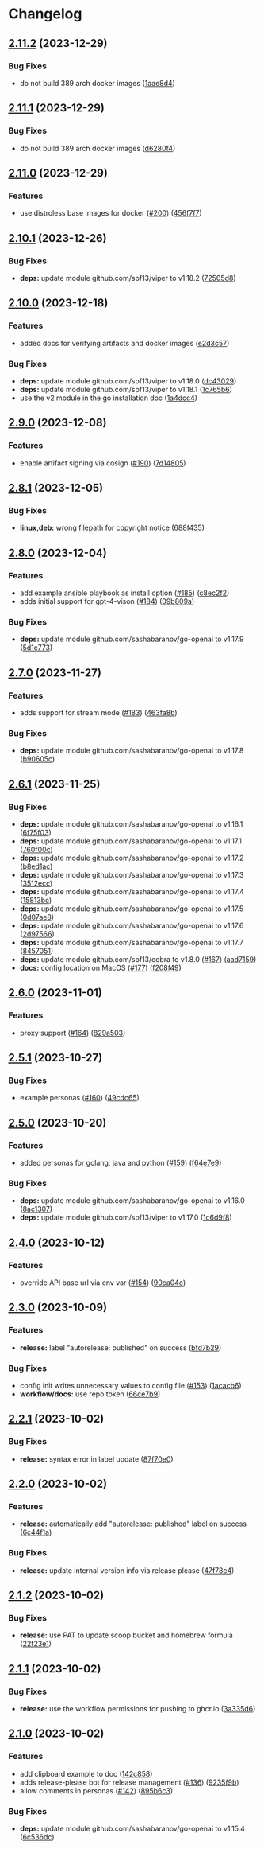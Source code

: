 # Changelog

## [2.11.2](https://github.com/tbckr/sgpt/compare/v2.11.1...v2.11.2) (2023-12-29)


### Bug Fixes

* do not build 389 arch docker images ([1aae8d4](https://github.com/tbckr/sgpt/commit/1aae8d465a45127c4cc3c297c1cbe95003ee12e2))

## [2.11.1](https://github.com/tbckr/sgpt/compare/v2.11.0...v2.11.1) (2023-12-29)


### Bug Fixes

* do not build 389 arch docker images ([d6280f4](https://github.com/tbckr/sgpt/commit/d6280f4768036a76be47e6caa64f4f6b799ccb65))

## [2.11.0](https://github.com/tbckr/sgpt/compare/v2.10.1...v2.11.0) (2023-12-29)


### Features

* use distroless base images for docker ([#200](https://github.com/tbckr/sgpt/issues/200)) ([456f7f7](https://github.com/tbckr/sgpt/commit/456f7f71cc8f0f30c8cde6129bbe5f7f27a308cf))

## [2.10.1](https://github.com/tbckr/sgpt/compare/v2.10.0...v2.10.1) (2023-12-26)


### Bug Fixes

* **deps:** update module github.com/spf13/viper to v1.18.2 ([72505d8](https://github.com/tbckr/sgpt/commit/72505d847893b90f61f964d31cc9e3a3799ed5a1))

## [2.10.0](https://github.com/tbckr/sgpt/compare/v2.9.0...v2.10.0) (2023-12-18)


### Features

* added docs for verifying artifacts and docker images ([e2d3c57](https://github.com/tbckr/sgpt/commit/e2d3c571c9c239b4bd4b51ce85fc403242124bd0))


### Bug Fixes

* **deps:** update module github.com/spf13/viper to v1.18.0 ([dc43029](https://github.com/tbckr/sgpt/commit/dc430292cec5abfb395721d45b464f7ee6dd6cc5))
* **deps:** update module github.com/spf13/viper to v1.18.1 ([1c765b6](https://github.com/tbckr/sgpt/commit/1c765b662ba04d6486785d90773b8e296bfb5c2f))
* use the v2 module in the go installation doc ([1a4dcc4](https://github.com/tbckr/sgpt/commit/1a4dcc4022ede0650e3e380940ddac0a44bcb32b))

## [2.9.0](https://github.com/tbckr/sgpt/compare/v2.8.1...v2.9.0) (2023-12-08)


### Features

* enable artifact signing via cosign ([#190](https://github.com/tbckr/sgpt/issues/190)) ([7d14805](https://github.com/tbckr/sgpt/commit/7d1480511173dcd8442aee239de8a58385b6d8b3))

## [2.8.1](https://github.com/tbckr/sgpt/compare/v2.8.0...v2.8.1) (2023-12-05)


### Bug Fixes

* **linux,deb:** wrong filepath for copyright notice ([688f435](https://github.com/tbckr/sgpt/commit/688f43514913f2e6e6fe84ff6801c765c6bac02e))

## [2.8.0](https://github.com/tbckr/sgpt/compare/v2.7.0...v2.8.0) (2023-12-04)


### Features

* add example ansible playbook as install option ([#185](https://github.com/tbckr/sgpt/issues/185)) ([c8ec2f2](https://github.com/tbckr/sgpt/commit/c8ec2f26b442458579fd350a52d832d5b582e9fa))
* adds initial support for gpt-4-vison ([#184](https://github.com/tbckr/sgpt/issues/184)) ([09b809a](https://github.com/tbckr/sgpt/commit/09b809a408f4da0d7c06b26d61a4a21674881c81))


### Bug Fixes

* **deps:** update module github.com/sashabaranov/go-openai to v1.17.9 ([5d1c773](https://github.com/tbckr/sgpt/commit/5d1c773a9b7a6bc8f2b3305bad8355497974e6fd))

## [2.7.0](https://github.com/tbckr/sgpt/compare/v2.6.1...v2.7.0) (2023-11-27)


### Features

* adds support for stream mode ([#183](https://github.com/tbckr/sgpt/issues/183)) ([463fa8b](https://github.com/tbckr/sgpt/commit/463fa8ba45392064f725cad20af2bf06ddbdb424))


### Bug Fixes

* **deps:** update module github.com/sashabaranov/go-openai to v1.17.8 ([b90605c](https://github.com/tbckr/sgpt/commit/b90605cbe9dde8ffe7f68bb264f2d878184ef060))

## [2.6.1](https://github.com/tbckr/sgpt/compare/v2.6.0...v2.6.1) (2023-11-25)


### Bug Fixes

* **deps:** update module github.com/sashabaranov/go-openai to v1.16.1 ([6f75f03](https://github.com/tbckr/sgpt/commit/6f75f03955b92a961232b6abfca3990d2015ce7b))
* **deps:** update module github.com/sashabaranov/go-openai to v1.17.1 ([760f00c](https://github.com/tbckr/sgpt/commit/760f00cb03be2d6024cbefda78a33038fabf0622))
* **deps:** update module github.com/sashabaranov/go-openai to v1.17.2 ([b8ed1ac](https://github.com/tbckr/sgpt/commit/b8ed1ac79cf0fd119d0da4aa9618e4455d89d7dc))
* **deps:** update module github.com/sashabaranov/go-openai to v1.17.3 ([3512ecc](https://github.com/tbckr/sgpt/commit/3512ecc6fa55adbd4d6fb1fd5ce721f3049ad616))
* **deps:** update module github.com/sashabaranov/go-openai to v1.17.4 ([15813bc](https://github.com/tbckr/sgpt/commit/15813bc509ad954e083bf72e91aebb86e389619d))
* **deps:** update module github.com/sashabaranov/go-openai to v1.17.5 ([0d07ae8](https://github.com/tbckr/sgpt/commit/0d07ae88f3b8c3c8beaa230fbf5b9910565c7810))
* **deps:** update module github.com/sashabaranov/go-openai to v1.17.6 ([2d97566](https://github.com/tbckr/sgpt/commit/2d97566309f6e4fe9ce3588687cc485362f84f42))
* **deps:** update module github.com/sashabaranov/go-openai to v1.17.7 ([8457051](https://github.com/tbckr/sgpt/commit/845705103ee6602f03feb44046aff26560b664bf))
* **deps:** update module github.com/spf13/cobra to v1.8.0 ([#167](https://github.com/tbckr/sgpt/issues/167)) ([aad7159](https://github.com/tbckr/sgpt/commit/aad71592aae3439dac456921db5886ec3790173e))
* **docs:** config location on MacOS ([#177](https://github.com/tbckr/sgpt/issues/177)) ([f208f49](https://github.com/tbckr/sgpt/commit/f208f491730abf3ac66767e25e30efa0974733f8))

## [2.6.0](https://github.com/tbckr/sgpt/compare/v2.5.1...v2.6.0) (2023-11-01)


### Features

* proxy support ([#164](https://github.com/tbckr/sgpt/issues/164)) ([829a503](https://github.com/tbckr/sgpt/commit/829a503333d59a678af9b6fb1e672c4262136e88))

## [2.5.1](https://github.com/tbckr/sgpt/compare/v2.5.0...v2.5.1) (2023-10-27)


### Bug Fixes

* example personas ([#160](https://github.com/tbckr/sgpt/issues/160)) ([49cdc65](https://github.com/tbckr/sgpt/commit/49cdc6523949f390c720d829a0b35d1b5b62baee))

## [2.5.0](https://github.com/tbckr/sgpt/compare/v2.4.0...v2.5.0) (2023-10-20)


### Features

* added personas for golang, java and python ([#159](https://github.com/tbckr/sgpt/issues/159)) ([f64e7e9](https://github.com/tbckr/sgpt/commit/f64e7e9efe0e2f2ebbc7f6e24ae167f583829481))


### Bug Fixes

* **deps:** update module github.com/sashabaranov/go-openai to v1.16.0 ([8ac1307](https://github.com/tbckr/sgpt/commit/8ac13076b2efec1c416f90f292a3882a2e359704))
* **deps:** update module github.com/spf13/viper to v1.17.0 ([1c6d9f8](https://github.com/tbckr/sgpt/commit/1c6d9f8f3ab8658c8e2bcde363fc722e6e825630))

## [2.4.0](https://github.com/tbckr/sgpt/compare/v2.3.0...v2.4.0) (2023-10-12)


### Features

* override API base url via env var ([#154](https://github.com/tbckr/sgpt/issues/154)) ([90ca04e](https://github.com/tbckr/sgpt/commit/90ca04e71a43edae0b0b89c043c2f74aab031c0a))

## [2.3.0](https://github.com/tbckr/sgpt/compare/v2.2.1...v2.3.0) (2023-10-09)


### Features

* **release:** label "autorelease: published" on success ([bfd7b29](https://github.com/tbckr/sgpt/commit/bfd7b295ba9c21c969a7dd91378b8aaf0c46434d))


### Bug Fixes

* config init writes unnecessary values to config file ([#153](https://github.com/tbckr/sgpt/issues/153)) ([1acacb6](https://github.com/tbckr/sgpt/commit/1acacb6a2be258932cf174a251476749b7cb2f7b))
* **workflow/docs:** use repo token ([66ce7b9](https://github.com/tbckr/sgpt/commit/66ce7b98e8d6ddd3bf2157416d21920b3f620f7d))

## [2.2.1](https://github.com/tbckr/sgpt/compare/v2.2.0...v2.2.1) (2023-10-02)


### Bug Fixes

* **release:** syntax error in label update ([87f70e0](https://github.com/tbckr/sgpt/commit/87f70e07642497b9a8f9b6bdb2e353bf9452c221))

## [2.2.0](https://github.com/tbckr/sgpt/compare/v2.1.2...v2.2.0) (2023-10-02)


### Features

* **release:** automatically add "autorelease: published" label on success ([6c44f1a](https://github.com/tbckr/sgpt/commit/6c44f1ad6d9695803ea9ec7361fbafc459e75626))


### Bug Fixes

* **release:** update internal version info via release please ([47f78c4](https://github.com/tbckr/sgpt/commit/47f78c4add36993f1e2cde22a8f60dfcb776a6ba))

## [2.1.2](https://github.com/tbckr/sgpt/compare/v2.1.1...v2.1.2) (2023-10-02)


### Bug Fixes

* **release:** use PAT to update scoop bucket and homebrew formula ([22f23e1](https://github.com/tbckr/sgpt/commit/22f23e10ec751e874adc72c5dc63819005380f2d))

## [2.1.1](https://github.com/tbckr/sgpt/compare/v2.1.0...v2.1.1) (2023-10-02)


### Bug Fixes

* **release:** use the workflow permissions for pushing to ghcr.io ([3a335d6](https://github.com/tbckr/sgpt/commit/3a335d6589d84abc76507e68524f19a7fca3cfee))

## [2.1.0](https://github.com/tbckr/sgpt/compare/v2.0.0...v2.1.0) (2023-10-02)


### Features

* add clipboard example to doc ([142c858](https://github.com/tbckr/sgpt/commit/142c858442b260fce242776c74b09afbba2b5ed3))
* adds release-please bot for release management ([#136](https://github.com/tbckr/sgpt/issues/136)) ([9235f9b](https://github.com/tbckr/sgpt/commit/9235f9b197f3ccddb7901632246c05d6d03afc0e))
* allow comments in personas ([#142](https://github.com/tbckr/sgpt/issues/142)) ([895b6c3](https://github.com/tbckr/sgpt/commit/895b6c347e379fdff0c9a0d700847c07877a15e1))


### Bug Fixes

* **deps:** update module github.com/sashabaranov/go-openai to v1.15.4 ([6c536dc](https://github.com/tbckr/sgpt/commit/6c536dc99616db504b580b81e2596ece75c65ea3))
